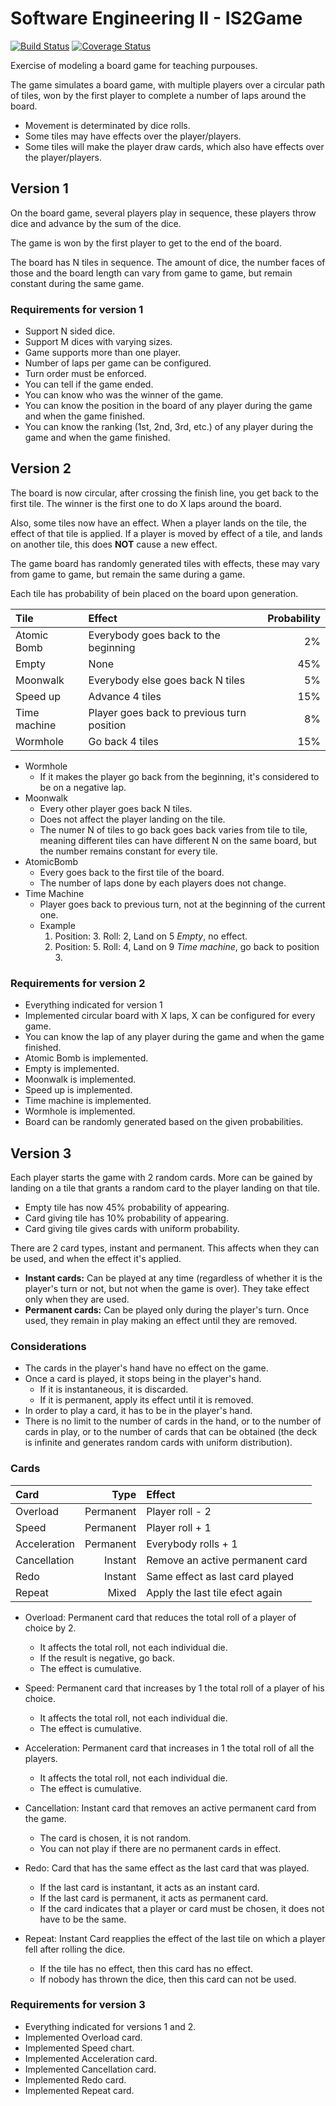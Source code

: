 # Software Engineering II - IS2Game

[![Build Status](https://travis-ci.org/uca-is2/IS2Game.svg)](https://travis-ci.org/uca-is2/IS2Game)
[![Coverage Status](https://coveralls.io/repos/github/uca-is2/IS2Game/badge.svg)](https://coveralls.io/github/uca-is2/IS2Game)

Exercise of modeling a board game for teaching purpouses.

The game simulates a board game, with multiple players over a circular path of tiles, won by the first player to complete a number of laps around the board.

- Movement is determinated by dice rolls.
- Some tiles may have effects over the player/players.
- Some tiles will make the player draw cards, which also have effects over the player/players.

## Version 1

On the board game, several players play in sequence, these players throw dice and advance by the sum of the dice.

The game is won by the first player to get to the end of the board.

The board has N tiles in sequence. The amount of dice, the number faces of those and the board length can vary from game to game, but remain constant during the same game.

### Requirements for version 1

- Support N sided dice.
- Support M dices with varying sizes.
- Game supports more than one player.
- Number of laps per game can be configured.
- Turn order must be enforced.
- You can tell if the game ended.
- You can know who was the winner of the game.
- You can know the position in the board of any player during the game and when the game finished.
- You can know the ranking (1st, 2nd, 3rd, etc.) of any player during the game and when the game finished.

## Version 2

The board is now circular, after crossing the finish line, you get back to the first tile.
The winner is the first one to do X laps around the board.

Also, some tiles now have an effect.
When a player lands on the tile, the effect of that tile is applied.
If a player is moved by effect of a tile, and lands on another tile, this does **NOT** cause a new effect.

The game board has randomly generated tiles with effects, these may vary from game to game, but remain the same during a game.

Each tile has probability of bein placed on the board upon generation.

| Tile         | Effect                                     | Probability |
| :----------- | :----------------------------------------- | ----------: |
| Atomic Bomb  | Everybody goes back to the beginning       |          2% |
| Empty        | None                                       |         45% |
| Moonwalk     | Everybody else goes back N tiles           |          5% |
| Speed up     | Advance 4 tiles                            |         15% |
| Time machine | Player goes back to previous turn position |          8% |
| Wormhole     | Go back 4 tiles                            |         15% |

- Wormhole
  - If it makes the player go back from the beginning, it's considered to be on a negative lap.
- Moonwalk
  - Every other player goes back N tiles.
  - Does not affect the player landing on the tile.
  - The numer N of tiles to go back goes back varies from tile to tile, meaning different tiles can have different N on the same board, but the number remains constant for every tile.
- AtomicBomb
  - Every goes back to the first tile of the board.
  - The number of laps done by each players does not change.
- Time Machine
  - Player goes back to previous turn, not at the beginning of the current one.
  - Example
    1. Position: 3. Roll: 2, Land on 5 _Empty_, no effect.
    2. Position: 5. Roll: 4, Land on 9 _Time machine_, go back to position 3.

### Requirements for version 2

- Everything indicated for version 1
- Implemented circular board with X laps, X can be configured for every game.
- You can know the lap of any player during the game and when the game finished.
- Atomic Bomb is implemented.
- Empty is implemented.
- Moonwalk is implemented.
- Speed up is implemented.
- Time machine is implemented.
- Wormhole is implemented.
- Board can be randomly generated based on the given probabilities.

## Version 3

Each player starts the game with 2 random cards.
More can be gained by landing on a tile that grants a random card to the player landing on that tile.

- Empty tile has now 45% probability of appearing.
- Card giving tile has 10% probability of appearing.
- Card giving tile gives cards with uniform probability.

There are 2 card types, instant and permanent. This affects when they can be used, and when the effect it's applied.

- **Instant cards:** Can be played at any time (regardless of whether it is the player's turn or not, but not when the game is over). They take effect only when they are used.
- **Permanent cards:** Can be played only during the player's turn. Once used, they remain in play making an effect until they are removed.

### Considerations

- The cards in the player's hand have no effect on the game.
- Once a card is played, it stops being in the player's hand.
  - If it is instantaneous, it is discarded.
  - If it is permanent, apply its effect until it is removed.
- In order to play a card, it has to be in the player's hand.
- There is no limit to the number of cards in the hand, or to the number of cards in play, or to the number of cards that can be obtained (the deck is infinite and generates random cards with uniform distribution).

### Cards

| Card         | Type        | Effect                          |
| :----------- | ----------: | :------------------------------ |
| Overload     | Permanent   | Player roll - 2                 |
| Speed        | Permanent   | Player roll + 1                 |
| Acceleration | Permanent   | Everybody rolls + 1             |
| Cancellation | Instant     | Remove an active permanent card |
| Redo         | Instant     | Same effect as last card played |
| Repeat       | Mixed       | Apply the last tile efect again |

- Overload: Permanent card that reduces the total roll of a player of choice by 2.
  - It affects the total roll, not each individual die.
  - If the result is negative, go back.
  - The effect is cumulative.

- Speed: Permanent card that increases by 1 the total roll of a player of his choice.
  - It affects the total roll, not each individual die.
  - The effect is cumulative.

- Acceleration: Permanent card that increases in 1 the total roll of all the players.
  - It affects the total roll, not each individual die.
  - The effect is cumulative.

- Cancellation: Instant card that removes an active permanent card from the game.
  - The card is chosen, it is not random.
  - You can not play if there are no permanent cards in effect.

- Redo: Card that has the same effect as the last card that was played.
  - If the last card is instantant, it acts as an instant card.
  - If the last card is permanent, it acts as permanent card.
  - If the card indicates that a player or card must be chosen, it does not have to be the same.

- Repeat: Instant Card reapplies the effect of the last tile on which a player fell after rolling the dice.
  - If the tile has no effect, then this card has no effect.
  - If nobody has thrown the dice, then this card can not be used.

### Requirements for version 3

- Everything indicated for versions 1 and 2.
- Implemented Overload card.
- Implemented Speed chart.
- Implemented Acceleration card.
- Implemented Cancellation card.
- Implemented Redo card.
- Implemented Repeat card.